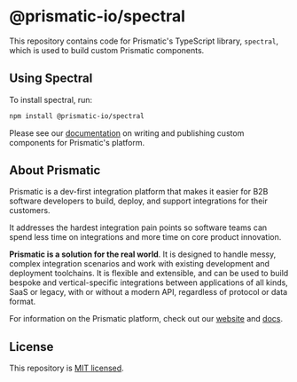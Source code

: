 # @prismatic-io/spectral

This repository contains code for Prismatic's TypeScript library, `spectral`, which is used to build custom Prismatic components.

## Using Spectral

To install spectral, run:

```bash
npm install @prismatic-io/spectral
```

Please see our [documentation](https://www.prismatic.io/docs/custom-components/writing-custom-components) on writing and publishing custom components for Prismatic's platform.

## About Prismatic

Prismatic is a dev-first integration platform that makes it easier for B2B software developers to build, deploy, and support integrations for their customers.

It addresses the hardest integration pain points so software teams can spend less time on integrations and more time on core product innovation.

**Prismatic is a solution for the real world**. It is designed to handle messy, complex integration scenarios and work with existing development and deployment toolchains. It is flexible and extensible, and can be used to build bespoke and vertical-specific integrations between applications of all kinds, SaaS or legacy, with or without a modern API, regardless of protocol or data format.

For information on the Prismatic platform, check out our [website](https://www.prismatic.io) and [docs](https://www.prismatic.io/docs).

## License

This repository is [MIT licensed](./LICENSE).
